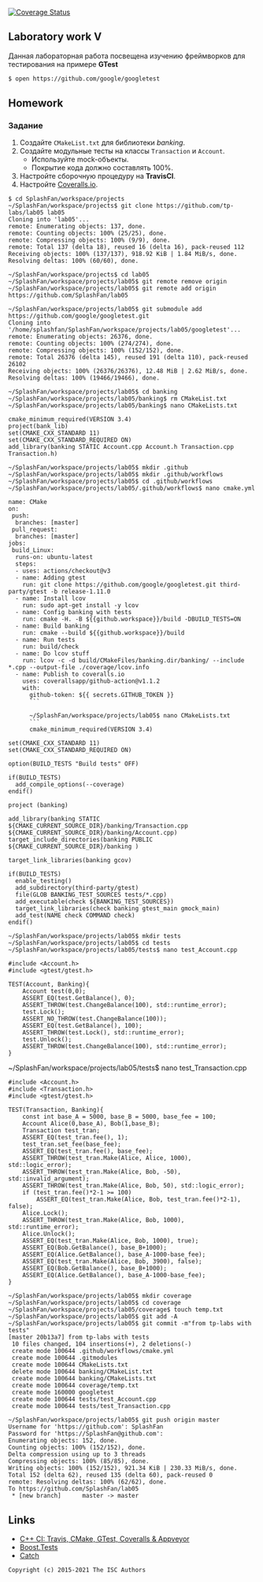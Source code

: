 [![Coverage Status](https://coveralls.io/repos/github/SplashFan/lab05/badge.svg?branch=refs/heads/master)](https://coveralls.io/github/SplashFan/lab05?branch=refs/heads/master)

## Laboratory work V

Данная лабораторная работа посвещена изучению фреймворков для тестирования на примере **GTest**

```sh
$ open https://github.com/google/googletest
```

## Homework

### Задание
1. Создайте `CMakeList.txt` для библиотеки *banking*.
2. Создайте модульные тесты на классы `Transaction` и `Account`.
    * Используйте mock-объекты.
    * Покрытие кода должно составлять 100%.
3. Настройте сборочную процедуру на **TravisCI**.
4. Настройте [Coveralls.io](https://coveralls.io/).

```
$ cd SplashFan/workspace/projects
~/SplashFan/workspace/projects$ git clone https://github.com/tp-labs/lab05 lab05
Cloning into 'lab05'...
remote: Enumerating objects: 137, done.
remote: Counting objects: 100% (25/25), done.
remote: Compressing objects: 100% (9/9), done.
remote: Total 137 (delta 18), reused 16 (delta 16), pack-reused 112
Receiving objects: 100% (137/137), 918.92 KiB | 1.84 MiB/s, done.
Resolving deltas: 100% (60/60), done.
```
```
~/SplashFan/workspace/projects$ cd lab05
~/SplashFan/workspace/projects/lab05$ git remote remove origin
~/SplashFan/workspace/projects/lab05$ git remote add origin https://github.com/SplashFan/lab05
```
```
~/SplashFan/workspace/projects/lab05$ git submodule add  https://github.com/google/googletest.git
Cloning into '/home/splashfan/SplashFan/workspace/projects/lab05/googletest'...
remote: Enumerating objects: 26376, done.
remote: Counting objects: 100% (274/274), done.
remote: Compressing objects: 100% (152/152), done.
remote: Total 26376 (delta 145), reused 191 (delta 110), pack-reused 26102
Receiving objects: 100% (26376/26376), 12.48 MiB | 2.62 MiB/s, done.
Resolving deltas: 100% (19466/19466), done.
```
```
~/SplashFan/workspace/projects/lab05$ cd banking
~/SplashFan/workspace/projects/lab05/banking$ rm CMakeList.txt
~/SplashFan/workspace/projects/lab05/banking$ nano CMakeLists.txt
```
```
cmake_minimum_required(VERSION 3.4)
project(bank_lib)
set(CMAKE_CXX_STANDARD 11)
set(CMAKE_CXX_STANDARD_REQUIRED ON)
add_library(banking STATIC Account.cpp Account.h Transaction.cpp Transaction.h)
```
```
~/SplashFan/workspace/projects/lab05$ mkdir .github
~/SplashFan/workspace/projects/lab05$ mkdir .github/workflows
~/SplashFan/workspace/projects/lab05$ cd .github/workflows
~/SplashFan/workspace/projects/lab05/.github/workflows$ nano cmake.yml
```
```
name: CMake
on:
 push:
  branches: [master]
 pull_request:
  branches: [master]
jobs:
 build_Linux:
  runs-on: ubuntu-latest
  steps:
  - uses: actions/checkout@v3
  - name: Adding gtest
    run: git clone https://github.com/google/googletest.git third-party/gtest -b release-1.11.0
  - name: Install lcov
    run: sudo apt-get install -y lcov
  - name: Config banking with tests
    run: cmake -H. -B ${{github.workspace}}/build -DBUILD_TESTS=ON
  - name: Build banking
    run: cmake --build ${{github.workspace}}/build
  - name: Run tests
    run: build/check
  - name: Do lcov stuff
    run: lcov -c -d build/CMakeFiles/banking.dir/banking/ --include *.cpp --output-file ./coverage/lcov.info
  - name: Publish to coveralls.io
    uses: coverallsapp/github-action@v1.1.2
    with:
      github-token: ${{ secrets.GITHUB_TOKEN }}
      ```
      
      ~/SplashFan/workspace/projects/lab05$ nano CMakeLists.txt
      ```
      cmake_minimum_required(VERSION 3.4)

set(CMAKE_CXX_STANDARD 11)
set(CMAKE_CXX_STANDARD_REQUIRED ON)

option(BUILD_TESTS "Build tests" OFF)

if(BUILD_TESTS)
  add_compile_options(--coverage)
endif()

project (banking)

add_library(banking STATIC ${CMAKE_CURRENT_SOURCE_DIR}/banking/Transaction.cpp ${CMAKE_CURRENT_SOURCE_DIR}/banking/Account.cpp)
target_include_directories(banking PUBLIC
${CMAKE_CURRENT_SOURCE_DIR}/banking )

target_link_libraries(banking gcov)

if(BUILD_TESTS)
  enable_testing()
  add_subdirectory(third-party/gtest)
  file(GLOB BANKING_TEST_SOURCES tests/*.cpp)
  add_executable(check ${BANKING_TEST_SOURCES})
  target_link_libraries(check banking gtest_main gmock_main)
  add_test(NAME check COMMAND check)
endif()
```
```
~/SplashFan/workspace/projects/lab05$ mkdir tests
~/SplashFan/workspace/projects/lab05$ cd tests
~/SplashFan/workspace/projects/lab05/tests$ nano test_Account.cpp
```
```
#include <Account.h>
#include <gtest/gtest.h>

TEST(Account, Banking){
	Account test(0,0);
	ASSERT_EQ(test.GetBalance(), 0);
	ASSERT_THROW(test.ChangeBalance(100), std::runtime_error);
	test.Lock();
	ASSERT_NO_THROW(test.ChangeBalance(100));
	ASSERT_EQ(test.GetBalance(), 100);
	ASSERT_THROW(test.Lock(), std::runtime_error);
	test.Unlock();
	ASSERT_THROW(test.ChangeBalance(100), std::runtime_error);
}
```

~/SplashFan/workspace/projects/lab05/tests$ nano test_Transaction.cpp
```
#include <Account.h>
#include <Transaction.h>
#include <gtest/gtest.h>

TEST(Transaction, Banking){
	const int base_A = 5000, base_B = 5000, base_fee = 100;
	Account Alice(0,base_A), Bob(1,base_B);
	Transaction test_tran;
	ASSERT_EQ(test_tran.fee(), 1);
	test_tran.set_fee(base_fee);
	ASSERT_EQ(test_tran.fee(), base_fee);
	ASSERT_THROW(test_tran.Make(Alice, Alice, 1000), std::logic_error);
	ASSERT_THROW(test_tran.Make(Alice, Bob, -50), std::invalid_argument);
	ASSERT_THROW(test_tran.Make(Alice, Bob, 50), std::logic_error);
	if (test_tran.fee()*2-1 >= 100)
		ASSERT_EQ(test_tran.Make(Alice, Bob, test_tran.fee()*2-1), false);
	Alice.Lock();
	ASSERT_THROW(test_tran.Make(Alice, Bob, 1000), std::runtime_error);
	Alice.Unlock();
	ASSERT_EQ(test_tran.Make(Alice, Bob, 1000), true);
	ASSERT_EQ(Bob.GetBalance(), base_B+1000);
	ASSERT_EQ(Alice.GetBalance(), base_A-1000-base_fee);
	ASSERT_EQ(test_tran.Make(Alice, Bob, 3900), false);
	ASSERT_EQ(Bob.GetBalance(), base_B+1000);
	ASSERT_EQ(Alice.GetBalance(), base_A-1000-base_fee);
}
```

```
~/SplashFan/workspace/projects/lab05$ mkdir coverage
~/SplashFan/workspace/projects/lab05$ cd coverage
~/SplashFan/workspace/projects/lab05/coverage$ touch temp.txt
~/SplashFan/workspace/projects/lab05$ git add -A
~/SplashFan/workspace/projects/lab05$ git commit -m"from tp-labs with tests"
[master 20b13a7] from tp-labs with tests
 10 files changed, 104 insertions(+), 2 deletions(-)
 create mode 100644 .github/workflows/cmake.yml
 create mode 100644 .gitmodules
 create mode 100644 CMakeLists.txt
 delete mode 100644 banking/CMakeList.txt
 create mode 100644 banking/CMakeLists.txt
 create mode 100644 coverage/temp.txt
 create mode 160000 googletest
 create mode 100644 tests/test_Account.cpp
 create mode 100644 tests/test_Transaction.cpp
```
```
~/SplashFan/workspace/projects/lab05$ git push origin master
Username for 'https://github.com': SplashFan
Password for 'https://SplashFan@github.com': 
Enumerating objects: 152, done.
Counting objects: 100% (152/152), done.
Delta compression using up to 3 threads
Compressing objects: 100% (85/85), done.
Writing objects: 100% (152/152), 921.34 KiB | 230.33 MiB/s, done.
Total 152 (delta 62), reused 135 (delta 60), pack-reused 0
remote: Resolving deltas: 100% (62/62), done.
To https://github.com/SplashFan/lab05
 * [new branch]      master -> master
```


## Links

- [C++ CI: Travis, CMake, GTest, Coveralls & Appveyor](http://david-grs.github.io/cpp-clang-travis-cmake-gtest-coveralls-appveyor/)
- [Boost.Tests](http://www.boost.org/doc/libs/1_63_0/libs/test/doc/html/)
- [Catch](https://github.com/catchorg/Catch2)

```
Copyright (c) 2015-2021 The ISC Authors
```

